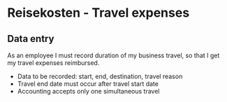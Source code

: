 # Reisekosten - Travel expenses

## Data entry

As an employee I must record duration of my business travel,
so that I get my travel expenses reimbursed.

* Data to be recorded: start, end, destination, travel reason
* Travel end date must occur after travel start date
* Accounting accepts only one simultaneous travel

